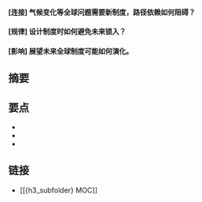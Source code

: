 #### [连接] 气候变化等全球问题需要新制度，路径依赖如何阻碍？


#### [规律] 设计制度时如何避免未来锁入？


#### [影响] 展望未来全球制度可能如何演化。


## 摘要


## 要点

- 
- 
- 

## 链接

- [[{h3_subfolder} MOC]]
